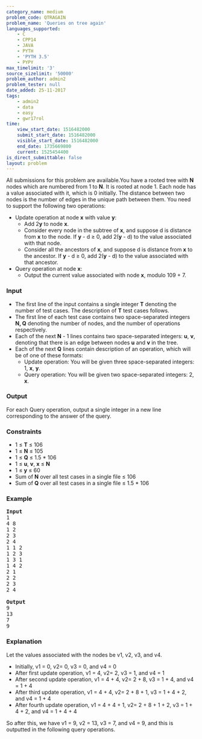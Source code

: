 ```yaml
---
category_name: medium
problem_code: QTRAGAIN
problem_name: 'Queries on tree again'
languages_supported:
    - C
    - CPP14
    - JAVA
    - PYTH
    - 'PYTH 3.5'
    - PYPY
max_timelimit: '3'
source_sizelimit: '50000'
problem_author: admin2
problem_tester: null
date_added: 25-11-2017
tags:
    - admin2
    - data
    - easy
    - gwr17rol
time:
    view_start_date: 1516482000
    submit_start_date: 1516482000
    visible_start_date: 1516482000
    end_date: 1735669800
    current: 1525454400
is_direct_submittable: false
layout: problem
---
```

All submissions for this problem are available.You have a rooted tree with **N** nodes which are numbered from 1 to **N**. It is rooted at node 1. Each node has a value associated with it, which is 0 initially. The distance between two nodes is the number of edges in the unique path between them. You need to support the following two operations:

- Update operation at node **x** with value **y**: 
  - Add 2**y** to node **x**.
  - Consider every node in the subtree of **x**, and suppose d is distance from **x** to the node. If **y** - d ≥ 0, add 2(**y** - d) to the value associated with that node.
  - Consider all the ancestors of **x**, and suppose d is distance from **x** to the ancestor. If **y** - d ≥ 0, add 2(**y** - d) to the value associated with that ancestor.
- Query operation at node **x**: 
  - Output the current value associated with node **x**, modulo 109 + 7.

### Input

- The first line of the input contains a single integer **T** denoting the number of test cases. The description of **T** test cases follows.
- The first line of each test case contains two space-separated integers **N, Q** denoting the number of nodes, and the number of operations respectively.
- Each of the next **N** - 1 lines contains two space-separated integers: **u**, **v**, denoting that there is an edge between nodes **u** and **v** in the tree.
- Each of the next **Q** lines contain description of an operation, which will be of one of these formats: 
  - Update operation: You will be given three space-separated integers: 1, **x**, **y**.
  - Query operation: You will be given two space-separated integers: 2, **x**.

### Output

For each Query operation, output a single integer in a new line corresponding to the answer of the query.

### Constraints

- 1 ≤ **T** ≤ 106
- 1 ≤ **N** ≤ 105
- 1 ≤ **Q** ≤ 1.5 \* 106
- 1 ≤ **u**, **v**, **x** ≤ **N**
- 1 ≤ **y** ≤ 60
- Sum of **N** over all test cases in a single file ≤ 106
- Sum of **Q** over all test cases in a single file ≤ 1.5 \* 106

### Example

<pre>
<b>Input</b>
1
4 8
1 2
2 3
2 4
1 1 2
1 2 3
1 3 1
1 4 2
2 1
2 2
2 3
2 4

<b>Output</b>
9
13
7
9
</pre>
### Explanation

Let the values associated with the nodes be v1, v2, v3, and v4.

- Initially, v1 = 0, v2= 0, v3 = 0, and v4 = 0
- After first update operation, v1 = 4, v2= 2, v3 = 1, and v4 = 1
- After second update operation, v1 = 4 + 4, v2= 2 + 8, v3 = 1 + 4, and v4 = 1 + 4
- After third update operation, v1 = 4 + 4, v2= 2 + 8 + 1, v3 = 1 + 4 + 2, and v4 = 1 + 4
- After fourth update operation, v1 = 4 + 4 + 1, v2= 2 + 8 + 1 + 2, v3 = 1 + 4 + 2, and v4 = 1 + 4 + 4

So after this, we have v1 = 9, v2 = 13, v3 = 7, and v4 = 9, and this is outputted in the following query operations.
